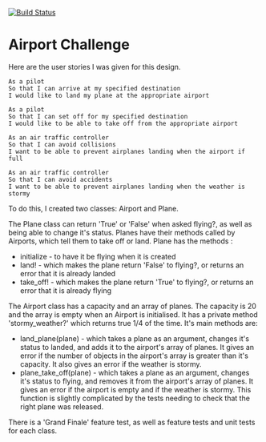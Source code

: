 [![Build Status](https://travis-ci.org/GJMcGowan/airport_challenge.svg?branch=master)](https://travis-ci.org/makersacademy/airport_challenge)

Airport Challenge
=================
Here are the user stories I was given for this design.

```
As a pilot
So that I can arrive at my specified destination
I would like to land my plane at the appropriate airport

As a pilot
So that I can set off for my specified destination
I would like to be able to take off from the appropriate airport

As an air traffic controller
So that I can avoid collisions
I want to be able to prevent airplanes landing when the airport if full

As an air traffic controller
So that I can avoid accidents
I want to be able to prevent airplanes landing when the weather is stormy
```
To do this, I created two classes: Airport and Plane.

The Plane class can return 'True' or 'False' when asked flying?, as well as being able to change it's status. Planes have their methods called by Airports, which tell them to take off or land. Plane has the methods :
 * initialize - to have it be flying when it is created
 * land! - which makes the plane return 'False' to flying?, or returns an error that it is already landed
 * take_off! - which makes the plane return 'True' to flying?, or returns an error that it is already flying

The Airport class has a capacity and an array of planes. The capacity is 20 and the array is empty when an Airport is initialised. It has a private method 'stormy_weather?' which returns true 1/4 of the time. It's main methods are:
 * land_plane(plane) - which takes a plane as an argument, changes it's status to landed, and adds it to the airport's array of planes. It gives an error if the number of objects in the airport's array is greater than it's capacity. It also gives an error if the weather is stormy.
 * plane_take_off(plane) - which takes a plane as an argument, changes it's status to flying, and removes it from the airport's array of planes. It gives an error if the airport is empty and if the weather is stormy. This function is slightly complicated by the tests needing to check that the right plane was released.

There is a 'Grand Finale' feature test, as well as feature tests and unit tests for each class. 